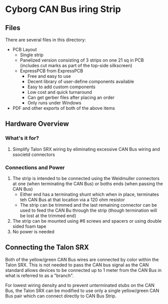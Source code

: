 # Cyborg CAN Bus iring Strip

## Files
There are several files in this directory:

* PCB Layout
   * Single strip
   * Panelized version consisting of 3 strips on one 21 sq in PCB (includes cut marks as part of the top-side silkscreen)
   * ExpressPCB from ExpressPCB
        * Free and easy to use
        * Decent library of user-define components available
        * Easy to add custom components
        * Low cost and quick turnaround
        * Can get gerber files after placing an order
        * Only runs under Windows
* PDF and other exports of both of the above items

## Hardware Overview
### What's it for?
1. Simplify Talon SRX wiring by eliminating excessive CAN Bus wiring and ssocietd connectors
### Connections and Power
1. The strip is intended to be connected using the Weidmuller connectors at one (when terminating the CAN Bus)
or boths ends (when passing the CAN Bus)
    * Either end has a terminating shunt which when in place, terminates teh CAN Bus at that location via a 120 ohm resistor
    * The strip can be trimmed and the last remaining connector can be used to feed the CAN Bu through the strip (though termination
    will be lost at the trimmed end)
1. The strip can be mounted using #6 screws and spacers or using double sided foam tape
1. No power is needed
## Connecting the Talon SRX
Both of the yellow/green CAN Bus wires are connected by color within the Talon SRX.
This is not needed to pass the CAN bus signal as the CAN standard allows devices to be connected up to 1 meter
from the CAN Bus in what is referred to as a "branch".

For lowest wiring density and to prevent unterminated stubs on the CAN Bus, the Talon SRX can be modified to use only a single yellow/green CAN Bus pair which can connect directly to
CAN Bus Strip.
